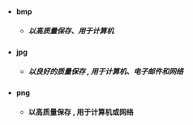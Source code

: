 * #### bmp

  * ##### 以高质量保存、用于计算机
* #### jpg

  * ##### 以良好的质量保存 , 用于计算机、电子邮件和网络
* #### png

  * #### 以高质量保存 , 用于计算机或网络



